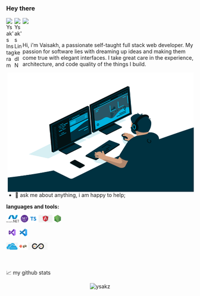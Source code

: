### Hey there 
<a href="https://www.instagram.com/ysakz/">
  <img align="left" alt="Ysak's Instagram" width="22px" src="https://raw.githubusercontent.com/hussainweb/hussainweb/main/icons/instagram.png" />
</a>

<a href="https://www.linkedin.com/in/vaisakh-mohanan/">
  <img align="left" alt="Ysak's LinkedIN" width="22px" src="https://raw.githubusercontent.com/peterthehan/peterthehan/master/assets/linkedin.svg" />
</a>

![](https://visitor-badge.glitch.me/badge?page_id=vaisakh-mohanan)

<br />

Hi, i'm Vaisakh, a passionate self-taught full stack web developer. My passion for software lies with dreaming up ideas and making them come true with elegant interfaces. I take great care in the experience, architecture, and code quality of the things I build.


  <img align="right" alt="GIF" src="https://github.com/vaisakh-mohanan/vaisakh-mohanan/blob/e9b72a68b6c0361875dd9321897f8cc5a4a2e979/code.gif" width="500" height="320" />
  
- 💬 ask me about anything, i am happy to help;

**languages and tools:**  


<code><img height="20" src="https://github.com/vaisakh-mohanan/vaisakh-mohanan/blob/7a1ce506dafce22cd10b012f5c0c1688a01192c8/Icons/dot-net-logo-png-3.png"></code>
<code><img height="20" src="https://github.com/vaisakh-mohanan/vaisakh-mohanan/blob/7a1ce506dafce22cd10b012f5c0c1688a01192c8/Icons/NET_Core_Logo.svg.png"></code>
<code><img height="20" src="https://github.com/vaisakh-mohanan/vaisakh-mohanan/blob/7a1ce506dafce22cd10b012f5c0c1688a01192c8/Icons/TS.png"></code>
<code><img height="20" src="https://github.com/vaisakh-mohanan/vaisakh-mohanan/blob/7a1ce506dafce22cd10b012f5c0c1688a01192c8/Icons/angular.png"></code>
<code><img height="20" src="https://raw.githubusercontent.com/github/explore/80688e429a7d4ef2fca1e82350fe8e3517d3494d/topics/nodejs/nodejs.png"></code>

<code><img height="20" src="https://github.com/vaisakh-mohanan/vaisakh-mohanan/blob/b134f9c3fc45b6d1ac6baac4b3ebb6bd1604ba72/Icons/Visual-Studio-Logo.png"></code>
<code><img height="20" src="https://github.com/vaisakh-mohanan/vaisakh-mohanan/blob/b134f9c3fc45b6d1ac6baac4b3ebb6bd1604ba72/Icons/Visual_Studio_Code_1.35_icon.svg.png"></code>

<code><img height="20" src="https://github.com/vaisakh-mohanan/vaisakh-mohanan/blob/7a1ce506dafce22cd10b012f5c0c1688a01192c8/Icons/Azure.png"></code>
<code><img height="20" src="https://raw.githubusercontent.com/github/explore/80688e429a7d4ef2fca1e82350fe8e3517d3494d/topics/git/git.png"></code>
<code><img height="20" src="https://github.com/vaisakh-mohanan/vaisakh-mohanan/blob/6521b3175af0b396f24e81d4fb1e074ea6e3ca4d/Icons/DevOps.png"></code>


<br /><br />
📈 my github stats
<p align="center"> <img src="https://github-readme-stats.vercel.app/api?username=vaisakh-mohanan&show_icons=true&theme=gotham" alt="ysakz" />




